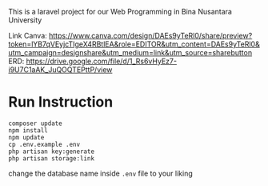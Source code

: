 This is a laravel project for our Web Programming in Bina Nusantara University

Link Canva:
https://www.canva.com/design/DAEs9yTeRl0/share/preview?token=lYB7qVEyjcTIgeX4RBtlEA&role=EDITOR&utm_content=DAEs9yTeRl0&utm_campaign=designshare&utm_medium=link&utm_source=sharebutton
ERD:
https://drive.google.com/file/d/1_Rs6vHyEz7-i9U7C1aAK_JuQOQTEPttP/view

# Run Instruction

```
composer update
npm install
npm update
cp .env.example .env
php artisan key:generate
php artisan storage:link
```

change the database name inside ``.env`` file to your liking
